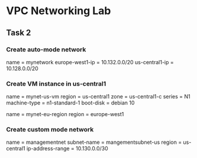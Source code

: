 # VPC Networking Lab

## Task 2

### Create auto-mode network
name = mynetwork
europe-west1-ip = 10.132.0.0/20
us-central1-ip = 10.128.0.0/20

### Create VM instance in us-central1
name = mynet-us-vm
region = us-central1
zone = us-central1-c
series = N1
machine-type = n1-standard-1
boot-disk = debian 10

name = mynet-eu-region
region = europe-west1

### Create custom mode network
name = managementnet
subnet-name = mangementsubnet-us
region = us-central1
ip-address-range = 10.130.0.0/30
